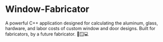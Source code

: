 # Window-Fabricator
A powerful C++ application designed for calculating the aluminum, glass, hardware, and labor costs of custom window and door designs. Built for fabricators, by a future fabricator. 🚪🪟💻
